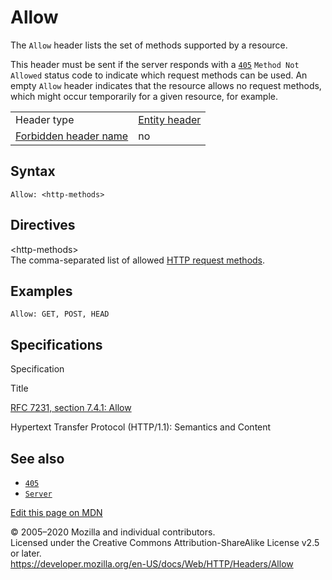 Allow
=====

The `Allow` header lists the set of methods supported by a resource.

This header must be sent if the server responds with a [`405`](../status/405) `Method Not Allowed` status code to indicate which request methods can be used. An empty `Allow` header indicates that the resource allows no request methods, which might occur temporarily for a given resource, for example.

<table><tbody><tr class="odd"><td>Header type</td><td><a href="https://developer.mozilla.org/en-US/docs/Glossary/Entity_header">Entity header</a></td></tr><tr class="even"><td><a href="https://developer.mozilla.org/en-US/docs/Glossary/Forbidden_header_name">Forbidden header name</a></td><td>no</td></tr></tbody></table>

Syntax
------

    Allow: <http-methods>

Directives
----------

&lt;http-methods&gt;  
The comma-separated list of allowed [HTTP request methods](../methods).

Examples
--------

    Allow: GET, POST, HEAD

Specifications
--------------

Specification

Title

[RFC 7231, section 7.4.1: Allow](https://tools.ietf.org/html/rfc7231#section-7.4.1)

Hypertext Transfer Protocol (HTTP/1.1): Semantics and Content

See also
--------

-   [`405`](../status/405)
-   [`Server`](server)

<a href="https://developer.mozilla.org/en-US/docs/Web/HTTP/Headers/Allow$edit" class="_attribution-link">Edit this page on MDN</a>

© 2005–2020 Mozilla and individual contributors.  
Licensed under the Creative Commons Attribution-ShareAlike License v2.5 or later.  
<a href="https://developer.mozilla.org/en-US/docs/Web/HTTP/Headers/Allow" class="_attribution-link">https://developer.mozilla.org/en-US/docs/Web/HTTP/Headers/Allow</a>
